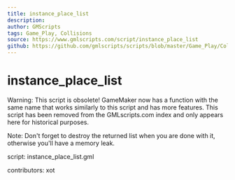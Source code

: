 ```yaml
---
title: instance_place_list
description: 
author: GMScripts
tags: Game_Play, Collisions
source: https://www.gmlscripts.com/script/instance_place_list
github: https://github.com/gmlscripts/scripts/blob/master/Game_Play/Collisions/instance_place_list.gml
---
```


instance_place_list
===================

Warning: This script is obsolete! GameMaker now has a function with the
same name that works similarly to this script and has more features.
This script has been removed from the GMLscripts.com index and only 
appears here for historical purposes.

Note: Don't forget to destroy the returned list when you are done with it,
otherwise you'll have a memory leak.

script: instance_place_list.gml

contributors: xot
